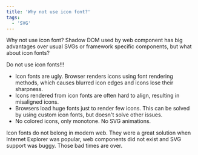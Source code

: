 ```yaml
---
title: 'Why not use icon font?'
tags:
  - 'SVG'
---
```


Why not use icon font?
Shadow DOM used by web component has big advantages over usual SVGs or framework specific components, but what about
icon fonts?

Do not use icon fonts!!!

- Icon fonts are ugly. Browser renders icons using font rendering methods, which causes blurred icon edges and icons
  lose their sharpness.
- Icons rendered from icon fonts are often hard to align, resulting in misaligned icons.
- Browsers load huge fonts just to render few icons. This can be solved by using custom icon fonts, but doesn't solve
  other issues.
- No colored icons, only monotone. No SVG animations.

Icon fonts do not belong in modern web. They were a great solution when Internet Explorer was popular, web components
did not exist and SVG support was buggy. Those bad times are over.
